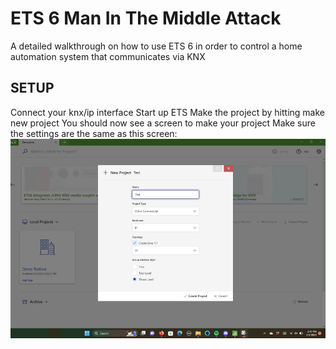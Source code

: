 # ETS 6 Man In The Middle Attack
A detailed walkthrough on how to use ETS 6 in order to control a home automation system that communicates via KNX
## SETUP
Connect your knx/ip interface
Start up ETS
Make the project by hitting make new project
 You should now see a screen to make your project
Make sure the settings are the same as this screen:
<img src= "/Tutorial/Images/ProjectScreen.png">
